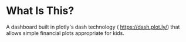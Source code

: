 # What Is This?

A dashboard built in plotly's dash technology ( https://dash.plot.ly/) that allows simple financial plots appropriate for kids. 